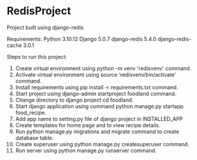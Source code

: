 # RedisProject
Project built using django-redis

Requirements:
Python 3.10.12
Django 5.0.7
django-redis 5.4.0
django-redis-cache 3.0.1

Steps to run this project:
1. Create virtual environment using python -m venv 'redisvenv' command. 
2. Activate virtual environment using source 'redisvenv/bin/activate' command. 
3. Install requirements using pip install -r requirements.txt command. 
4. Start project using django-admin startproject foodland command. 
5. Change directory to django project cd foodland. 
6. Start django application using command python manage.py startapp food_recipe. 
7. Add app name to setting.py file of django project in INSTALLED_APP 
8. Create templates for home page and to view recipe details. 
9. Run python manage.py migrations and migrate command to create database table. 
10. Create superuser using python manage.py createsuperuser command. 
11. Run server using python manage.py runserver command.
